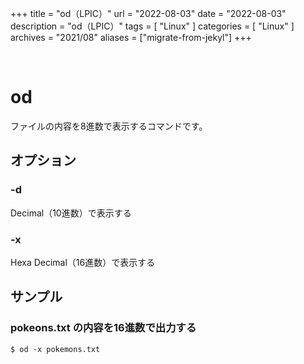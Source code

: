 +++
title = "od（LPIC）"
url = "2022-08-03"
date = "2022-08-03"
description = "od（LPIC）"
tags = [
  "Linux"
]
categories = [
  "Linux"
]
archives = "2021/08"
aliases = ["migrate-from-jekyl"]
+++

<br>

# od

ファイルの内容を8進数で表示するコマンドです。


## オプション

### -d

Decimal（10進数）で表示する

### -x

Hexa Decimal（16進数）で表示する


## サンプル

### pokeons.txt の内容を16進数で出力する

```
$ od -x pokemons.txt
```
